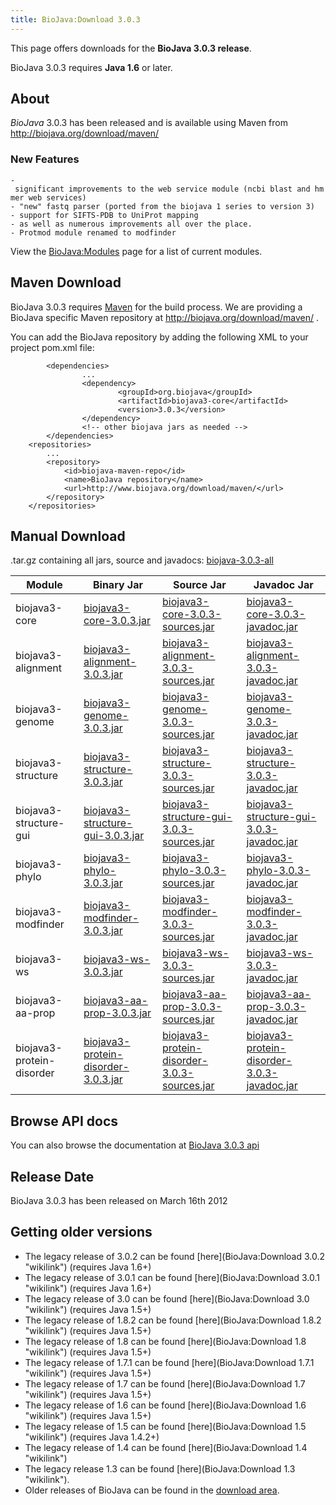 ```yaml
---
title: BioJava:Download 3.0.3
---
```


This page offers downloads for the <b>BioJava 3.0.3 release</b>.

BioJava 3.0.3 requires <b>Java 1.6</b> or later.

About
-----

*BioJava* 3.0.3 has been released and is available using Maven from
[<http://biojava.org/download/maven/>](http://biojava.org/download/maven/)

### New Features

`- significant improvements to the web service module (ncbi blast and hmmer web services)`  
`- "new" fastq parser (ported from the biojava 1 series to version 3)`  
`- support for SIFTS-PDB to UniProt mapping `  
`- as well as numerous improvements all over the place.`  
`- Protmod module renamed to modfinder`

View the <BioJava:Modules> page for a list of current modules.

Maven Download
--------------

BioJava 3.0.3 requires [Maven](http://maven.apache.org/) for the build
process. We are providing a BioJava specific Maven repository at
<http://biojava.org/download/maven/> .

You can add the BioJava repository by adding the following XML to your
project pom.xml file:

            <dependencies>
                    ...
                    <dependency>
                            <groupId>org.biojava</groupId>
                            <artifactId>biojava3-core</artifactId>
                            <version>3.0.3</version>
                    </dependency>
                    <!-- other biojava jars as needed -->
            </dependencies>
        <repositories>
            ...
            <repository>
                <id>biojava-maven-repo</id>
                <name>BioJava repository</name>
                <url>http://www.biojava.org/download/maven/</url>           
            </repository>
        </repositories>

Manual Download
---------------

.tar.gz containing all jars, source and javadocs:
[biojava-3.0.3-all](http://biojava.org/download/bj3.0.3/biojava-3.0.3-all.tar.gz)

| Module                    | Binary Jar                                                                                                                                               | Source Jar                                                                                                                                                               | Javadoc Jar                                                                                                                                                              |
|---------------------------|----------------------------------------------------------------------------------------------------------------------------------------------------------|--------------------------------------------------------------------------------------------------------------------------------------------------------------------------|--------------------------------------------------------------------------------------------------------------------------------------------------------------------------|
| biojava3-core             | [biojava3-core-3.0.3.jar](http://biojava.org/download/maven/org/biojava/biojava3-core/3.0.3/biojava3-core-3.0.3.jar)                                     | [biojava3-core-3.0.3-sources.jar](http://biojava.org/download/maven/org/biojava/biojava3-core/3.0.3/biojava3-core-3.0.3-sources.jar)                                     | [biojava3-core-3.0.3-javadoc.jar](http://biojava.org/download/maven/org/biojava/biojava3-core/3.0.3/biojava3-core-3.0.3-javadoc.jar)                                     |
| biojava3-alignment        | [biojava3-alignment-3.0.3.jar](http://biojava.org/download/maven/org/biojava/biojava3-alignment/3.0.3/biojava3-alignment-3.0.3.jar)                      | [biojava3-alignment-3.0.3-sources.jar](http://biojava.org/download/maven/org/biojava/biojava3-alignment/3.0.3/biojava3-alignment-3.0.3-sources.jar)                      | [biojava3-alignment-3.0.3-javadoc.jar](http://biojava.org/download/maven/org/biojava/biojava3-alignment/3.0.3/biojava3-alignment-3.0.3-javadoc.jar)                      |
| biojava3-genome           | [biojava3-genome-3.0.3.jar](http://biojava.org/download/maven/org/biojava/biojava3-genome/3.0.3/biojava3-genome-3.0.3.jar)                               | [biojava3-genome-3.0.3-sources.jar](http://biojava.org/download/maven/org/biojava/biojava3-genome/3.0.3/biojava3-genome-3.0.3-sources.jar)                               | [biojava3-genome-3.0.3-javadoc.jar](http://biojava.org/download/maven/org/biojava/biojava3-genome/3.0.3/biojava3-genome-3.0.3-javadoc.jar)                               |
| biojava3-structure        | [biojava3-structure-3.0.3.jar](http://biojava.org/download/maven/org/biojava/biojava3-structure/3.0.3/biojava3-structure-3.0.3.jar)                      | [biojava3-structure-3.0.3-sources.jar](http://biojava.org/download/maven/org/biojava/biojava3-structure/3.0.3/biojava3-structure-3.0.3-sources.jar)                      | [biojava3-structure-3.0.3-javadoc.jar](http://biojava.org/download/maven/org/biojava/biojava3-structure/3.0.3/biojava3-structure-3.0.3-javadoc.jar)                      |
| biojava3-structure-gui    | [biojava3-structure-gui-3.0.3.jar](http://biojava.org/download/maven/org/biojava/biojava3-structure-gui/3.0.3/biojava3-structure-gui-3.0.3.jar)          | [biojava3-structure-gui-3.0.3-sources.jar](http://biojava.org/download/maven/org/biojava/biojava3-structure-gui/3.0.3/biojava3-structure-gui-3.0.3-sources.jar)          | [biojava3-structure-gui-3.0.3-javadoc.jar](http://biojava.org/download/maven/org/biojava/biojava3-structure-gui/3.0.3/biojava3-structure-gui-3.0.3-javadoc.jar)          |
| biojava3-phylo            | [biojava3-phylo-3.0.3.jar](http://biojava.org/download/maven/org/biojava/biojava3-phylo/3.0.3/biojava3-phylo-3.0.3.jar)                                  | [biojava3-phylo-3.0.3-sources.jar](http://biojava.org/download/maven/org/biojava/biojava3-phylo/3.0.3/biojava3-phylo-3.0.3-sources.jar)                                  | [biojava3-phylo-3.0.3-javadoc.jar](http://biojava.org/download/maven/org/biojava/biojava3-phylo/3.0.3/biojava3-phylo-3.0.3-javadoc.jar)                                  |
| biojava3-modfinder        | [biojava3-modfinder-3.0.3.jar](http://biojava.org/download/maven/org/biojava/biojava3-modfinder/3.0.3/biojava3-modfinder-3.0.3.jar)                      | [biojava3-modfinder-3.0.3-sources.jar](http://biojava.org/download/maven/org/biojava/biojava3-modfinder/3.0.3/biojava3-modfinder-3.0.3-sources.jar)                      | [biojava3-modfinder-3.0.3-javadoc.jar](http://biojava.org/download/maven/org/biojava/biojava3-modfinder/3.0.3/biojava3-modfinder-3.0.3-javadoc.jar)                      |
| biojava3-ws               | [biojava3-ws-3.0.3.jar](http://biojava.org/download/maven/org/biojava/biojava3-ws/3.0.3/biojava3-ws-3.0.3.jar)                                           | [biojava3-ws-3.0.3-sources.jar](http://biojava.org/download/maven/org/biojava/biojava3-ws/3.0.3/biojava3-ws-3.0.3-sources.jar)                                           | [biojava3-ws-3.0.3-javadoc.jar](http://biojava.org/download/maven/org/biojava/biojava3-ws/3.0.3/biojava3-ws-3.0.3-javadoc.jar)                                           |
| biojava3-aa-prop          | [biojava3-aa-prop-3.0.3.jar](http://biojava.org/download/maven/org/biojava/biojava3-aa-prop/3.0.3/biojava3-aa-prop-3.0.3.jar)                            | [biojava3-aa-prop-3.0.3-sources.jar](http://biojava.org/download/maven/org/biojava/biojava3-aa-prop/3.0.3/biojava3-aa-prop3.0.3-sources.jar)                             | [biojava3-aa-prop-3.0.3-javadoc.jar](http://biojava.org/download/maven/org/biojava/biojava3-aa-prop/3.0.3/biojava3-aa-prop-3.0.3-javadoc.jar)                            |
| biojava3-protein-disorder | [biojava3-protein-disorder-3.0.3.jar](http://biojava.org/download/maven/org/biojava/biojava3-protein-disorder/3.0.3/biojava3-protein-disorder-3.0.3.jar) | [biojava3-protein-disorder-3.0.3-sources.jar](http://biojava.org/download/maven/org/biojava/biojava3-protein-disorder/3.0.3/biojava3-protein-disorder-3.0.3-sources.jar) | [biojava3-protein-disorder-3.0.3-javadoc.jar](http://biojava.org/download/maven/org/biojava/biojava3-protein-disorder/3.0.3/biojava3-protein-disorder-3.0.3-javadoc.jar) |

Browse API docs
---------------

You can also browse the documentation at [BioJava 3.0.3
api](http://www.biojava.org/docs/api3.0.3/)

Release Date
------------

BioJava 3.0.3 has been released on March 16th 2012

Getting older versions
----------------------

-   The legacy release of 3.0.2 can be found
    [here](BioJava:Download 3.0.2 "wikilink") (requires Java 1.6+)
-   The legacy release of 3.0.1 can be found
    [here](BioJava:Download 3.0.1 "wikilink") (requires Java 1.6+)
-   The legacy release of 3.0 can be found
    [here](BioJava:Download 3.0 "wikilink") (requires Java 1.5+)
-   The legacy release of 1.8.2 can be found
    [here](BioJava:Download 1.8.2 "wikilink") (requires Java 1.5+)
-   The legacy release of 1.8 can be found
    [here](BioJava:Download 1.8 "wikilink") (requires Java 1.5+)
-   The legacy release of 1.7.1 can be found
    [here](BioJava:Download 1.7.1 "wikilink") (requires Java 1.5+)
-   The legacy release of 1.7 can be found
    [here](BioJava:Download 1.7 "wikilink") (requires Java 1.5+)
-   The legacy release of 1.6 can be found
    [here](BioJava:Download 1.6 "wikilink") (requires Java 1.5+)
-   The legacy release of 1.5 can be found
    [here](BioJava:Download 1.5 "wikilink") (requires Java 1.4.2+)
-   The legacy release of 1.4 can be found
    [here](BioJava:Download 1.4 "wikilink")
-   The legacy release 1.3 can be found
    [here](BioJava:Download 1.3 "wikilink").
-   Older releases of BioJava can be found in the [download
    area](http://www.biojava.org/download/).

